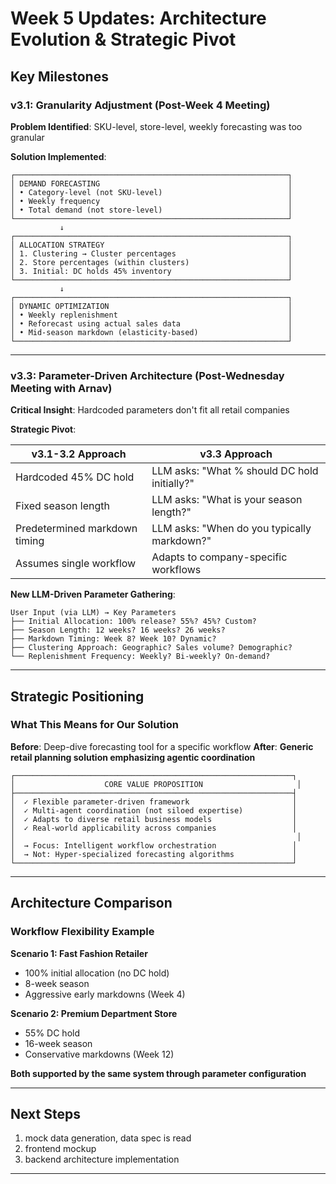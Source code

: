 # Week 5 Updates: Architecture Evolution & Strategic Pivot

## Key Milestones

### v3.1: Granularity Adjustment (Post-Week 4 Meeting)
**Problem Identified**: SKU-level, store-level, weekly forecasting was too granular

**Solution Implemented**:
```
┌─────────────────────────────────────────────────────────────┐
│ DEMAND FORECASTING                                          │
│ • Category-level (not SKU-level)                            │
│ • Weekly frequency                                          │
│ • Total demand (not store-level)                            │
└─────────────────────────────────────────────────────────────┘
           ↓
┌─────────────────────────────────────────────────────────────┐
│ ALLOCATION STRATEGY                                         │
│ 1. Clustering → Cluster percentages                         │
│ 2. Store percentages (within clusters)                      │
│ 3. Initial: DC holds 45% inventory                          │
└─────────────────────────────────────────────────────────────┘
           ↓
┌─────────────────────────────────────────────────────────────┐
│ DYNAMIC OPTIMIZATION                                        │
│ • Weekly replenishment                                      │
│ • Reforecast using actual sales data                        │
│ • Mid-season markdown (elasticity-based)                    │
└─────────────────────────────────────────────────────────────┘
```

---

### v3.3: Parameter-Driven Architecture (Post-Wednesday Meeting with Arnav)

**Critical Insight**: Hardcoded parameters don't fit all retail companies

**Strategic Pivot**:

| **v3.1-3.2 Approach** | **v3.3 Approach** |
|----------------------|------------------|
| Hardcoded 45% DC hold | LLM asks: "What % should DC hold initially?" |
| Fixed season length | LLM asks: "What is your season length?" |
| Predetermined markdown timing | LLM asks: "When do you typically markdown?" |
| Assumes single workflow | Adapts to company-specific workflows |

**New LLM-Driven Parameter Gathering**:
```
User Input (via LLM) → Key Parameters
├── Initial Allocation: 100% release? 55%? 45%? Custom?
├── Season Length: 12 weeks? 16 weeks? 26 weeks?
├── Markdown Timing: Week 8? Week 10? Dynamic?
├── Clustering Approach: Geographic? Sales volume? Demographic?
└── Replenishment Frequency: Weekly? Bi-weekly? On-demand?
```

---

## Strategic Positioning

### What This Means for Our Solution

**Before**: Deep-dive forecasting tool for a specific workflow
**After**: **Generic retail planning solution emphasizing agentic coordination**

```
┌──────────────────────────────────────────────────────────────┐
│                    CORE VALUE PROPOSITION                     │
├──────────────────────────────────────────────────────────────┤
│  ✓ Flexible parameter-driven framework                       │
│  ✓ Multi-agent coordination (not siloed expertise)           │
│  ✓ Adapts to diverse retail business models                  │
│  ✓ Real-world applicability across companies                 │
│                                                               │
│  → Focus: Intelligent workflow orchestration                 │
│  → Not: Hyper-specialized forecasting algorithms             │
└──────────────────────────────────────────────────────────────┘
```

---

## Architecture Comparison

### Workflow Flexibility Example

**Scenario 1: Fast Fashion Retailer**
- 100% initial allocation (no DC hold)
- 8-week season
- Aggressive early markdowns (Week 4)

**Scenario 2: Premium Department Store**
- 55% DC hold
- 16-week season
- Conservative markdowns (Week 12)

**Both supported by the same system through parameter configuration**

---

## Next Steps

1. mock data generation, data spec is read
2. frontend mockup
3. backend architecture implementation

---

